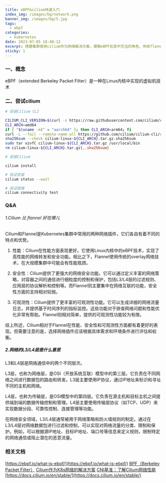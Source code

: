 ```yaml
---
title: eBPF&cilium快速入门
index_img: /images/bg/network.png
banner_img: /images/bg/5.jpg
tags:
  - ebpf
categories:
  - kubernetes
date: 2023-07-05 18:40:12
excerpt: 搭建集群使用cilium作为网络解决方案，理解eBPF在其中充当的角色、传统flannel下的集群的优缺点
sticky: 1
---
```


### 一、概念

eBPF（extended Berkeley Packet Filter）是一种在Linux内核中实现的虚拟机技术

### 二、尝试cilium

``` bash
# 安装Cilium CLI

CILIUM_CLI_VERSION=$(curl -s https://raw.githubusercontent.com/cilium/cilium-cli/master/stable.txt)
CLI_ARCH=amd64
if [ "$(uname -m)" = "aarch64" ]; then CLI_ARCH=arm64; fi
curl -L --fail --remote-name-all https://github.com/cilium/cilium-cli/releases/download/${CILIUM_CLI_VERSION}/cilium-linux-${CLI_ARCH}.tar.gz{,.sha256sum}
sha256sum --check cilium-linux-${CLI_ARCH}.tar.gz.sha256sum
sudo tar xzvfC cilium-linux-${CLI_ARCH}.tar.gz /usr/local/bin
rm cilium-linux-${CLI_ARCH}.tar.gz{,.sha256sum}
```

``` bash
# 安装Cilium

cilium install

# 验证安装
cilium status --wait

# 验证链接
cilium connectivity test
```

### Q&A

###### 1.Cilium 比 flannel 好在哪儿

Cilium和Flannel是Kubernetes集群中常用的两种网络插件，它们各自有着不同的特点和优势。

1. 性能：Cilium在性能方面表现更好。它使用Linux内核中的eBPF技术，实现了高性能的网络转发和安全功能。相比之下，Flannel使用传统的overlay网络技术，在大规模集群中可能会有性能瓶颈。

2. 安全性：Cilium提供了更强大的网络安全功能。它可以通过定义丰富的网络策略，对容器之间的通信进行细粒度的控制和保护，包括L3/L4层的过滤规则、应用层的协议解析和控制等。而Flannel则主要集中在网络互联的功能，安全性方面的支持相对较弱。

3. 可观测性：Cilium提供了更丰富的可观测性功能。它可以生成详细的网络流量日志，并提供基于时间序列的指标监控。这些功能对于排查网络问题和性能优化非常有帮助。Flannel则相对简单，提供的可观测性功能较为有限。

综上所述，Cilium相对于Flannel在性能、安全性和可观测性方面都有着更好的表现。但需要注意的是，选择网络插件应该根据具体需求和环境条件进行评估和权衡。


##### 2.网络的L3/L4层是什么意思

L3和L4层是网络通信中的两个不同层次。

L3层，也称为网络层，是OSI（开放系统互联）模型中的第三层。它负责在不同网络之间进行数据包的路由和转发。L3层主要使用IP协议，通过IP地址来标识和寻址不同的主机和网络。

L4层，也称为传输层，是OSI模型中的第四层。它负责在源主机和目标主机之间提供端到端的数据传输控制和管理。L4层主要使用传输层协议（如TCP、UDP）来实现数据分段、可靠性控制、连接管理等功能。

在网络安全领域，L3/L4层通常被用于网络策略和防火墙规则的制定。通过在L3/L4层对网络数据包进行过滤和控制，可以实现对网络流量的分类、限制和保护。例如，可以根据源IP地址、目标IP地址、端口号等信息来定义规则，限制特定的网络通信或阻止潜在的恶意流量。

### 相关文档

[https://ebpf.io/what-is-ebpf/](https://ebpf.io/what-is-ebpf/)
[BPF（Berkeley Packet Filter）](https://www.kernel.org/doc/html/latest/bpf/index.html)
[Cilium作为K8s网络的解决方案](https://mp.weixin.qq.com/s/WHoSyXMiaazxPhN9LXiwHg)
[CNI基准：了解Cilium网络性能](https://cilium.io/blog/2021/05/11/cni-benchmark/)
[https://docs.cilium.io/en/stable/](https://docs.cilium.io/en/stable/)